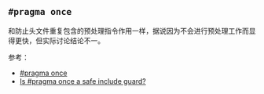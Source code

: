 ## `#pragma once`

和防止头文件重复包含的预处理指令作用一样，据说因为不会进行预处理工作而显得更快，但实际讨论结论不一。

参考：

- [#pragma once](https://zh.wikipedia.org/wiki/Pragma_once)
- [Is #pragma once a safe include guard?](https://stackoverflow.com/questions/787533/is-pragma-once-a-safe-include-guard)
